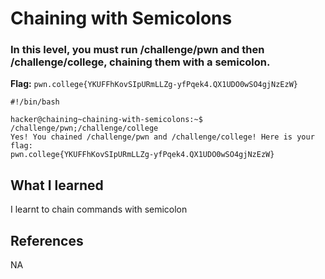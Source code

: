 # Chaining with Semicolons

### In this level, you must run /challenge/pwn and then /challenge/college, chaining them with a semicolon.

**Flag:** `pwn.college{YKUFFhKovSIpURmLLZg-yfPqek4.QX1UDO0wSO4gjNzEzW}`

```
#!/bin/bash

hacker@chaining~chaining-with-semicolons:~$ /challenge/pwn;/challenge/college
Yes! You chained /challenge/pwn and /challenge/college! Here is your flag:
pwn.college{YKUFFhKovSIpURmLLZg-yfPqek4.QX1UDO0wSO4gjNzEzW}
```

## What I learned

I learnt to chain commands with semicolon

## References

NA
